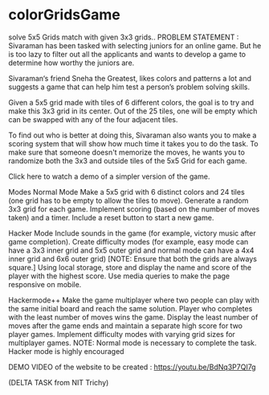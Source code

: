 # colorGridsGame
solve 5x5 Grids match with given 3x3 grids..
PROBLEM STATEMENT :
Sivaraman has been tasked with selecting juniors for an online game. But he is too lazy to filter out all the applicants and wants to develop a game to determine how worthy the juniors are.

Sivaraman‘s friend Sneha the Greatest, likes colors and patterns a lot and suggests a game that can help him test a person’s problem solving skills.

Given a 5x5 grid made with tiles of 6 different colors, the goal is to try and make this 3x3 grid in its center. Out of the 25 tiles, one will be empty which can be swapped with any of the four adjacent tiles.

To find out who is better at doing this, Sivaraman also wants you to make a scoring system that will show how much time it takes you to do the task. To make sure that someone doesn't memorize the moves, he wants you to randomize both the 3x3 and outside tiles of the 5x5 Grid for each game.

Click here to watch a demo of a simpler version of the game.

Modes
Normal Mode
Make a 5x5 grid with 6 distinct colors and 24 tiles (one grid has to be empty to allow the tiles to move).
Generate a random 3x3 grid for each game.
Implement scoring (based on the number of moves taken) and a timer.
Include a reset button to start a new game.

Hacker Mode
Include sounds in the game (for example, victory music after game completion).
Create difficulty modes (for example, easy mode can have a 3x3 inner grid and 5x5 outer grid and normal mode can have a 4x4 inner grid and 6x6 outer grid) [NOTE: Ensure that both the grids are always square.]
Using local storage, store and display the name and score of the player with the highest score.
Use media queries to make the page responsive on mobile.

Hackermode++
Make the game multiplayer where two people can play with the same initial board and reach the same solution.
Player who completes with the least number of moves wins the game.
Display the least number of moves after the game ends and maintain a separate high score for two player games.
Implement difficulty modes with varying grid sizes for multiplayer games.
NOTE: Normal mode is necessary to complete the task. Hacker mode is highly encouraged

DEMO VIDEO of the website to be created : https://youtu.be/BdNq3P7QI7g

(DELTA TASK from NIT Trichy)
